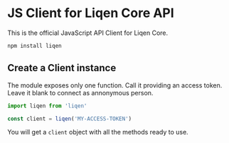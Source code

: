 # JS Client for Liqen Core API

This is the official JavaScript API Client for Liqen Core.

```sh
npm install liqen
```

## Create a Client instance

The module exposes only one function. Call it providing an access token. Leave it blank to connect as annonymous person.

```js
import liqen from 'liqen'

const client = liqen('MY-ACCESS-TOKEN')
```

You will get a `client` object with all the methods ready to use.

